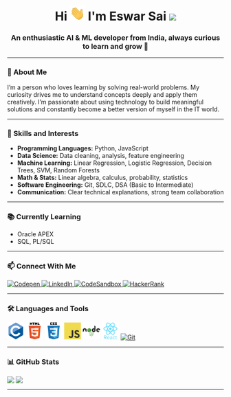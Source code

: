<h1 align="center">Hi 
  <img src="https://raw.githubusercontent.com/ABSphreak/ABSphreak/master/gifs/Hi.gif" width="35">
  I'm Eswar Sai
  <img src="https://media.giphy.com/media/l0Iyk1HsfD3mMkiEE/giphy.gif" width="35"/>
</h1>

<h3 align="center">An enthusiastic AI & ML developer from India, always curious to learn and grow 🚀</h3>

---

### 🧠 About Me

I’m a person who loves learning by solving real-world problems. My curiosity drives me to understand concepts deeply and apply them creatively. I’m passionate about using technology to build meaningful solutions and constantly become a better version of myself in the IT world.

---

### 💼 Skills and Interests

- **Programming Languages:** Python, JavaScript  
- **Data Science:** Data cleaning, analysis, feature engineering  
- **Machine Learning:** Linear Regression, Logistic Regression, Decision Trees, SVM, Random Forests  
- **Math & Stats:** Linear algebra, calculus, probability, statistics  
- **Software Engineering:** Git, SDLC, DSA (Basic to Intermediate)  
- **Communication:** Clear technical explanations, strong team collaboration

---

### 📚 Currently Learning

- Oracle APEX  
- SQL, PL/SQL  

---

### 📫 Connect With Me

<p align="left">
  <a href="https://codepen.io/eswarsai19" target="_blank">
    <img src="https://raw.githubusercontent.com/rahuldkjain/github-profile-readme-generator/master/src/images/icons/Social/codepen.svg" height="30" width="40" alt="Codepen"/>
  </a>
  <a href="https://linkedin.com/in/eswarsai19" target="_blank">
    <img src="https://raw.githubusercontent.com/rahuldkjain/github-profile-readme-generator/master/src/images/icons/Social/linked-in-alt.svg" height="30" width="40" alt="LinkedIn"/>
  </a>
  <a href="https://codesandbox.com/eswarsai19" target="_blank">
    <img src="https://raw.githubusercontent.com/rahuldkjain/github-profile-readme-generator/master/src/images/icons/Social/codesandbox.svg" height="30" width="40" alt="CodeSandbox"/>
  </a>
  <a href="https://www.hackerrank.com/eswarsai" target="_blank">
    <img src="https://raw.githubusercontent.com/rahuldkjain/github-profile-readme-generator/master/src/images/icons/Social/hackerrank.svg" height="30" width="40" alt="HackerRank"/>
  </a>
</p>

---

### 🛠️ Languages and Tools

<p align="left">
  <a href="https://www.cprogramming.com/" target="_blank"><img src="https://raw.githubusercontent.com/devicons/devicon/master/icons/c/c-original.svg" width="40" height="40" alt="C"/></a>
  <a href="https://www.w3schools.com/html/" target="_blank"><img src="https://raw.githubusercontent.com/devicons/devicon/master/icons/html5/html5-original-wordmark.svg" width="40" height="40" alt="HTML"/></a>
  <a href="https://www.w3schools.com/css/" target="_blank"><img src="https://raw.githubusercontent.com/devicons/devicon/master/icons/css3/css3-original-wordmark.svg" width="40" height="40" alt="CSS"/></a>
  <a href="https://developer.mozilla.org/en-US/docs/Web/JavaScript" target="_blank"><img src="https://raw.githubusercontent.com/devicons/devicon/master/icons/javascript/javascript-original.svg" width="40" height="40" alt="JavaScript"/></a>
  <a href="https://nodejs.org/" target="_blank"><img src="https://raw.githubusercontent.com/devicons/devicon/master/icons/nodejs/nodejs-original-wordmark.svg" width="40" height="40" alt="Node.js"/></a>
  <a href="https://reactjs.org/" target="_blank"><img src="https://raw.githubusercontent.com/devicons/devicon/master/icons/react/react-original-wordmark.svg" width="40" height="40" alt="React"/></a>
  <a href="https://git-scm.com/" target="_blank"><img src="https://www.vectorlogo.zone/logos/git-scm/git-scm-icon.svg" width="40" height="40" alt="Git"/></a>
</p>

---

### 📊 GitHub Stats

<p>
  <img align="center" src="https://github-readme-stats.vercel.app/api?username=EswarSai19&show_icons=true&include_all_commits=true&count_private=true&hide=issues&border_radius=0&locale=en&theme=radical" height="139" />
  <img align="center" src="https://github-readme-stats.vercel.app/api/top-langs/?username=EswarSai19&layout=compact&exclude_repo=Lybrate-Website-Clone-Version-2.0,Lybrate-Website-Clone,Adidas-Clone&hide=Shell&border_radius=0&theme=radical" height="139" />
</p>

---
